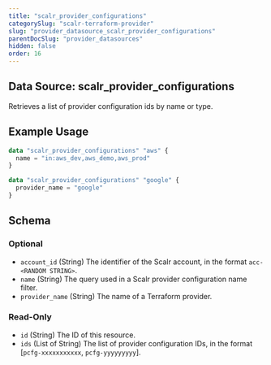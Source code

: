 ```yaml
---
title: "scalr_provider_configurations"
categorySlug: "scalr-terraform-provider"
slug: "provider_datasource_scalr_provider_configurations"
parentDocSlug: "provider_datasources"
hidden: false
order: 16
---
```

## Data Source: scalr_provider_configurations

Retrieves a list of provider configuration ids by name or type.

## Example Usage

```terraform
data "scalr_provider_configurations" "aws" {
  name = "in:aws_dev,aws_demo,aws_prod"
}

data "scalr_provider_configurations" "google" {
  provider_name = "google"
}
```

<!-- schema generated by tfplugindocs -->
## Schema

### Optional

- `account_id` (String) The identifier of the Scalr account, in the format `acc-<RANDOM STRING>`.
- `name` (String) The query used in a Scalr provider configuration name filter.
- `provider_name` (String) The name of a Terraform provider.

### Read-Only

- `id` (String) The ID of this resource.
- `ids` (List of String) The list of provider configuration IDs, in the format [`pcfg-xxxxxxxxxxx`, `pcfg-yyyyyyyyy`].
